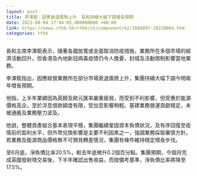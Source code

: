 ```yaml
---
layout: post
title: 李澤鉅：因應衰退風險上升　長和持續大幅下調增長預期
date: 2022-08-04 17:04:05.000000000 +08:00
link: https://news.rthk.hk/rthk/ch/component/k2/1660897-20220804.htm
categories: rthk
---
```


長和主席李澤鉅表示，隨著各國放寬或全面取消防疫措施，業務所在多個市場的經濟活動回升，但香港及內地新冠病毒疫情仍令人擔憂，封城及活動限制影響當地業務。

李澤鉅指出，因應經營業務所在部分市場衰退風險上升，集團持續大幅下調今明兩年增長預期。

他指，上半年業績因為英鎊及歐元匯率嚴重疲弱，而受到不利影響，但受惠於能源價格高企。至於浮息借款額度有限，受加息影響稍輕。基建業務營運貢獻穩定，未被通脹及業務壓力波及。

他說，整體資產組合基本表現平穩，集團繼續鞏固資本負債狀況，及有序回復至疫情前的盈利水平，但外幣兌換影響是主要不利因素之一，強調業務採取審慎方針。若業務及能源商品價格無不可預見轉差情況，集團有條件維持穩定增長步伐。

至6月底，淨負債比率20.5%，較去年底微升0.2個百分點。集團預期，今個月完成英國發射塔交易後，下半年確認出售收益，而按備考基準，淨負債比率將降至17.5%。
